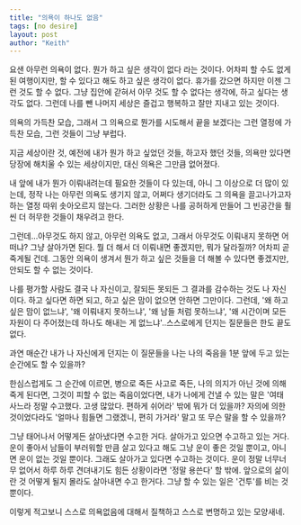 ```yaml
---
title: "의욕이 하나도 없음"
tags: [no desire]
layout: post
author: "Keith"
---
```


요샌 아무런 의욕이 없다. 뭔가 하고 싶은 생각이 없다 라는 것이다. 어차피 할 수도 없게 된 여행이지만, 할 수 있다고 해도 하고 싶은 생각이 없다. 휴가를 갔으면 하지만 이젠 그런 것도 할 수 없다. 그냥 집안에 갇혀서 아무 것도 할 수 없다는 생각에, 하고 싶다는 생각도 없다. 그런데 나를 뺀 나머지 세상은 즐겁고 행복하고 잘만 지내고 있는 것이다. 

의욕의 가득찬 모습, 그래서 그 의욕으로 뭔가를 시도해서 끝을 보겠다는 그런 열정에 가득찬 모습, 그런 것들이 그냥 부럽다. 

지금 세상이란 것, 예전에 내가 뭔가 하고 싶었던 것들, 하고자 했던 것들, 의욕만 있다면 당장에 해치울 수 있는 세상이지만, 대신 의욕은 그만큼 없어졌다. 

내 앞에 내가 뭔가 이뤄내려는데 필요한 것들이 다 있는데, 아니 그 이상으로 더 많이 있는데, 정작 나는 아무런 의욕도 생기지 않고, 어쩌다 생기더라도 그 의욕을 끌고나가고자 하는 열정 따위 솟아오르지 않는다. 그러한 상황은 나를 공허하게 만들어 그 빈공간을 훨씬 더 허무한 것들이 채우려고 한다.  

그런데...아무것도 하지 않고, 아무런 의욕도 없고, 그래서 아무것도 이뤄내지 못하면 어떠냐? 그냥 살아가면 된다. 뭘 더 해서 더 이뤄내면 좋겠지만, 뭐가 달라질까? 어차피 곧 죽게될 건데. 그동안 의욕이 생겨서 뭔가 하고 싶은 것들을 더 해볼 수 있다면 좋겠지만, 안되도 할 수 없는 것이다. 

나를 평가할 사람도 결국 나 자신이고, 잘되든 못되든 그 결과를 감수하는 것도 나 자신이다. 하고 싶다면 하면 되고, 하고 싶은 맘이 없으면 안하면 그만이다. 그런데, '왜 하고 싶은 맘이 없느냐', '왜 이뤄내지 못하느냐', '왜 남들 처럼 못하느냐', '왜 시간이며 모든 자원이 다 주어졌는데 하나도 해내는 게 없느냐'..스스로에게 던지는 질문들은 한도 끝도 없다.

과연 매순간 내가 나 자신에게 던지는 이 질문들을 나는 나의 죽음을 1분 앞에 두고 있는 순간에도 할 수 있을까?

한심스럽게도 그 순간에 이르면, 병으로 죽든 사고로 죽든, 나의 의지가 아닌 것에 의해 죽게 된다면, 그것이 피할 수 없는 죽음이었다면, 내가 나에게 건낼 수 있는 말은 '여태 사느라 정말 수고했다. 고생 많았다. 편하게 쉬어라' 밖에 뭐가 더 있을까? 자의에 의한 것이었다라도 '얼마나 힘들면 그랬겠니, 편히 가거라' 말고 또 무슨 말을 할 수 있을까?

그냥 태어나서 어떻게든 살아냈다면 수고한 거다. 살아가고 있으면 수고하고 있는 거다. 운이 좋아서 남들이 부러워할 만큼 살고 있다고 해도 그냥 운이 좋은 것일 뿐이고, 아니면 운이 없는 것일 뿐이다. 그래도 살아가고 있다면 수고하는 것이다. 운이 정말 너무너무 없어서 하루 하루 견뎌내기도 힘든 상황이라면 '정말 용쓴다' 할 밖에. 앞으로의 삶이란 것 어떻게 될지 몰라도 살아내면 수고 한거다. 그냥 할 수 있는 일은 '건투'를 비는 것 뿐이다. 

이렇게 적고보니 스스로 의욕없음에 대해서 질책하고 스스로 변명하고 있는 모양새네. 